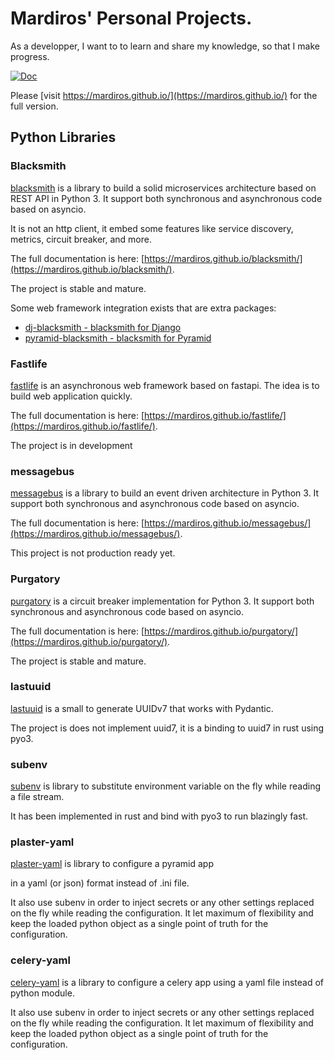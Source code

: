 # Mardiros' Personal Projects.

As a developper, I want to to learn and share my knowledge, so that I make progress.

[![Doc](https://github.com/mardiros/mardiros.github.io/actions/workflows/gh-pages.yml/badge.svg)](https://github.com/mardiros/mardiros.github.io/actions/workflows/gh-pages.yml)

Please [visit https://mardiros.github.io/](https://mardiros.github.io/) for the full
version.

## Python Libraries

### Blacksmith

[blacksmith](https://mardiros.github.io/blacksmith/) is a library to build a solid
microservices architecture based on REST API in Python 3. It support both synchronous
and asynchronous code based on asyncio.

It is not an http client, it embed some features like service discovery, metrics,
circuit breaker, and more.

The full documentation is here: [https://mardiros.github.io/blacksmith/](https://mardiros.github.io/blacksmith/).

The project is stable and mature.

Some web framework integration exists that are extra packages:

* [dj-blacksmith - blacksmith for Django](https://mardiros.github.io/dj-blacksmith/)
* [pyramid-blacksmith - blacksmith for Pyramid](https://mardiros.github.io/pyramid-blacksmith/)


### Fastlife

[fastlife](https://mardiros.github.io/fastlife/) is an asynchronous web framework based on fastapi.
The  idea is to build web application quickly.

The full documentation is here: [https://mardiros.github.io/fastlife/](https://mardiros.github.io/fastlife/).

The project is in development


### messagebus

[messagebus](https://mardiros.github.io/messagebus/) is a library to build an event driven
architecture in Python 3. It support both synchronous and asynchronous code based on asyncio.

The full documentation is here: [https://mardiros.github.io/messagebus/](https://mardiros.github.io/messagebus/).

This project is not production ready yet.


### Purgatory

[purgatory](https://mardiros.github.io/purgatory/) is a circuit breaker implementation for Python 3.
It support both synchronous and asynchronous code based on asyncio.


The full documentation is here: [https://mardiros.github.io/purgatory/](https://mardiros.github.io/purgatory/).

The project is stable and mature.


### lastuuid

[lastuuid](https://mardiros.github.io/lastuuid/) is a small to generate UUIDv7 that works with Pydantic.

The project is does not implement uuid7, it is a binding to uuid7 in rust using pyo3.


### subenv

[subenv](https://github.com/mardiros/subenv/) is library to substitute environment variable on the fly
while reading a file stream.

It has been implemented in rust and bind with pyo3 to run blazingly fast.


### plaster-yaml

[plaster-yaml](https://github.com/mardiros/plaster-yaml/) is library to configure a pyramid app

in a yaml (or json) format instead of .ini file.

It also use subenv in order to inject secrets or any other settings replaced on the fly while
reading the configuration. It let maximum of flexibility and keep the loaded python object
as a single point of truth for the configuration.

### celery-yaml

[celery-yaml](https://github.com/mardiros/celery-yaml/) is a library to configure a celery app
using a yaml file instead of python module.

It also use subenv in order to inject secrets or any other settings replaced on the fly while
reading the configuration. It let maximum of flexibility and keep the loaded python object
as a single point of truth for the configuration.
